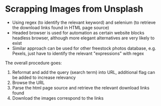 # Scrapping Images from Unsplash #
- Using regex (to identify the relevant keyword) and selenium (to retrieve the download links found in HTML page source)
- Headed browser is used for automation as certain website blocks headless browser, although more elegant alternatives are very likely to exist
- Similar approach can be used for other freestock photos database, e.g. Pexels, just have to identify the relevant "expressions" with regex
 
The overall procedure goes:
1) Reformat and add the query (search term) into URL, additional flag can be added to increase relevancy
2) Browse the URL
3) Parse the html page source and retrieve the relevant download links found
4) Download the images correspond to the links

